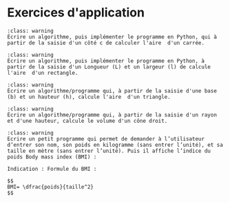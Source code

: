 # Exercices d'application


```{admonition} Exercice
:class: warning 
Écrire un algorithme, puis implémenter le programme en Python, qui à partir de la saisie d'un côté c de calculer l'aire  d'un carrée.
```

```{admonition} Exercice
:class: warning 
Écrire un algorithme, puis implémenter le programme en Python, à partir de la saisie d'un Longueur (L) et un largeur (l) de calcule l'aire  d'un rectangle.
```

```{admonition} Exercice
:class: warning 
Écrire un algorithme/programme qui, à partir de la saisie d'une base (b) et un hauteur (h), calcule l'aire  d'un triangle.
```

```{admonition} Exercice
:class: warning 
Écrire un algorithme/programme qui, à partir de la saisie d'un rayon et d'une hauteur, calcule le volume d'un cône droit.
```


```{admonition} Exercice
:class: warning
Ecrire un petit programme qui permet de demander à l’utilisateur d’entrer son nom, son poids en kilogramme (sans entrer l’unité), et sa taille en mètre (sans entrer l’unité). Puis il affiche l’indice du poids Body mass index (BMI) : 

Indication : Formule du BMI : 

$$
BMI= \dfrac{poids}{taille^2}
$$

```